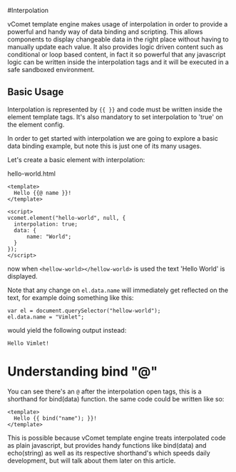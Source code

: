 #Interpolation

vComet template engine makes usage of interpolation in order to provide a powerful and handy way of data binding and scripting.
This allows components to display changeable data in the right place without having to manually update each value. It also provides logic driven content such as conditional or loop based content, in fact it so powerful that any javascript logic can be written inside the interpolation tags and it will be executed in a safe sandboxed environment.


## Basic Usage

Interpolation is represented by `{{ }}` and code must be written inside the element template tags. It's also mandatory to set interpolation to 'true' on the element config.

In order to get started with interpolation we are going to explore a basic data binding example, but note this is just one of its many usages.

Let's create a basic element with interpolation:

hello-world.html
```
<template>
  Hello {{@ name }}!
</template>

<script>
vcomet.element("hello-world", null, {
  interpolation: true;
  data: {
      name: "World";
  }
});
</script>
```

now when `<hellow-world></hellow-world>` is used the text 'Hello World' is displayed.

Note that any change on `el.data.name` will immediately get reflected on the text, for example doing something like this:

```
var el = document.querySelector("hellow-world");
el.data.name = "Vimlet";
```

would yield the following output instead:

```
Hello Vimlet!
```

# Understanding bind "@"

You can see there's an `@` after the interpolation open tags, this is a shorthand for bind(data) function.
the same code could be written like so:

```
<template>
  Hello {{ bind("name"); }}!
</template>
```

This is possible because vComet template engine treats interpolated code as plain javascript, but provides handy functions like bind(data) and echo(string) as well as its respective shorthand's which speeds daily development, but will talk about them later on this article.
